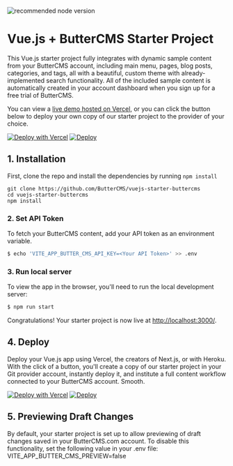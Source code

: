 ![recommended node version](https://img.shields.io/badge/node-v16-green)

# Vue.js + ButterCMS Starter Project

This Vue.js starter project fully integrates with dynamic sample content from your ButterCMS account, including main menu, pages, blog posts, categories, and tags, all with a beautiful, custom theme with already-implemented search functionality. All of the included sample content is automatically created in your account dashboard when you sign up for a free trial of ButterCMS.

You can view a [live demo hosted on Vercel](http://vuejs-starter-buttercms.vercel.app/), or you can click the button below to deploy your own copy of our starter project to the provider of your choice.

[![Deploy with Vercel](https://vercel.com/button)](https://vercel.com/new/clone?repository-url=https%3A%2F%2Fgithub.com%2FButterCMS%2Fvuejs-starter-buttercms&env=VITE_APP_BUTTER_CMS_API_KEY&envDescription=Your%20ButterCMS%20API%20token&project-name=vuejs-starter-buttercms&repo-name=vuejs-starter-buttercms&demo-title=Vue.js%20ButterCMS%20starter)
[![Deploy](https://www.herokucdn.com/deploy/button.svg)](https://heroku.com/deploy?template=https://github.com/ButterCMS/vuejs-starter-buttercms&env%5BVITE_APP_BUTTER_CMS_API_KEY%5D=check%20https://buttercms.com/settings)

## 1. Installation

First, clone the repo and install the dependencies by running `npm install`
```shell
git clone https://github.com/ButterCMS/vuejs-starter-buttercms
cd vuejs-starter-buttercms
npm install
```

### 2. Set API Token

To fetch your ButterCMS content, add your API token as an environment variable.

```bash
$ echo 'VITE_APP_BUTTER_CMS_API_KEY=<Your API Token>' >> .env
```

### 3. Run local server

To view the app in the browser, you'll need to run the local development server:

```bash
$ npm run start
```

Congratulations! Your starter project is now live at [http://localhost:3000/](http://localhost:3000/).

## 4. Deploy
Deploy your Vue.js app using Vercel, the creators of Next.js, or with Heroku. With the click of a button, you'll create a copy of our starter project in your Git provider account, instantly deploy it, and institute a full content workflow connected to your ButterCMS account. Smooth.

[![Deploy with Vercel](https://vercel.com/button)](https://vercel.com/new/clone?repository-url=https%3A%2F%2Fgithub.com%2FButterCMS%2Fvuejs-starter-buttercms&env=VITE_APP_BUTTER_CMS_API_KEY&envDescription=Your%20ButterCMS%20API%20token&project-name=vuejs-starter-buttercms&repo-name=vuejs-starter-buttercms&demo-title=Vue.js%20ButterCMS%20starter)
[![Deploy](https://www.herokucdn.com/deploy/button.svg)](https://heroku.com/deploy?template=https://github.com/ButterCMS/vuejs-starter-buttercms&env%5BVITE_APP_BUTTER_CMS_API_KEY%5D=check%20https://buttercms.com/settings)

## 5. Previewing Draft Changes
By default, your starter project is set up to allow previewing of draft changes saved in your ButterCMS.com account. To disable this functionality, set the following value in your .env file: VITE_APP_BUTTER_CMS_PREVIEW=false